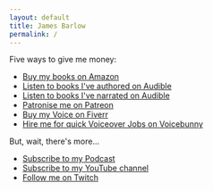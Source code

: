 ```yaml
---
layout: default
title: James Barlow
permalink: /
---
```


Five ways to give me money:

* [Buy my books on Amazon](https://www.amazon.co.uk/-/e/B0721CMPZX)  
* [Listen to books I've authored on Audible](https://www.audible.co.uk/search?searchAuthor=A+Man+with+a+Cat)
* [Listen to books I've narrated on Audible](https://www.audible.co.uk/search?searchNarrator=A+Man+with+a+Cat)
* [Patronise me on Patreon](https://www.patreon.com/manwithacat)  
* [Buy my Voice on Fiverr](https://www.fiverr.com/manwithacat)
* [Hire me for quick Voiceover Jobs on Voicebunny](https://voicebunny.com/profile/james-barlow-2OANNUK/)

But, wait, there's more...

* [Subscribe to my Podcast](https://manwithacat.podbean.com/)
* [Subscribe to my YouTube channel](http://www.youtube.com/ManwithaCat)  
* [Follow me on Twitch](https://www.twitch.tv/manwithacat/)
